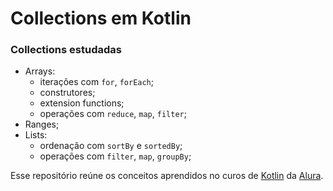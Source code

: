 # Collections em Kotlin

### Collections estudadas
- Arrays:
  - iterações com ``for``, ``forEach``; 
  - construtores;
  - extension functions; 
  - operações com ``reduce``, ``map``, ``filter``; 
- Ranges;
- Lists:
  - ordenação com ``sortBy`` e ``sortedBy``;
  - operações com ``filter``, ``map``, ``groupBy``;
  
Esse repositório reúne os conceitos aprendidos no curos de [Kotlin](https://cursos.alura.com.br/course/kotlin-introducao-collections-arrays-listas) da [Alura](https://www.alura.com.br/).
